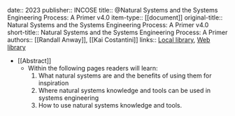 date:: 2023
publisher:: INCOSE
title:: @Natural Systems and the Systems Engineering Process: A Primer v4.0
item-type:: [[document]]
original-title:: Natural Systems and the Systems Engineering Process: A Primer v4.0
short-title:: Natural Systems and the Systems Engineering Process: A Primer
authors:: [[Randall Anway]], [[Kai Costantini]]
links:: [Local library](zotero://select/library/items/T3H4CDP8), [Web library](https://www.zotero.org/users/6520516/items/T3H4CDP8)

- [[Abstract]]
	- Within the following pages readers will learn:
	  1. What natural systems are and the benefits of using them for inspiration
	  2. Where natural systems knowledge and tools can be used in systems engineering
	  3. How to use natural systems knowledge and tools.